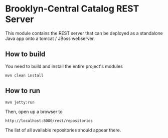 # Brooklyn-Central Catalog REST Server

This module contains the REST server that can be deployed as a standalone Java app onto a tomcat / JBoss webserver.

## How to build

You need to build and install the entire project's modules

    mvn clean install
    
## How to run

    mvn jetty:run
    
Then, open up a browser to

    http://localhost:8080/rest/repositories
    
The list of all available repositories should appear there.
    
    